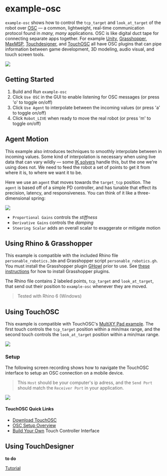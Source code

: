 # example-osc

`example-osc` shows how to control the `tcp_target` and `look_at_target` of the robot over [OSC](https://ccrma.stanford.edu/groups/osc/index.html) — a common, lightweight, real-time communication protocol found in _many, many_ applications. OSC is like digital duct tape for connecting separate apps together. For example [Unity](https://thomasfredericks.github.io/UnityOSC/), [Grasshopper](https://www.food4rhino.com/en/app/ghowl), [MaxMSP](https://opensoundcontrol.stanford.edu/implementations/OpenSoundControl-for-MaxMSP.html), [Touchdesigner](https://docs.derivative.ca/OSC_In_CHOP), and [TouchOSC](https://hexler.net/touchosc) all have OSC plugins that can pipe information between game development, 3D modeling, audio visual, and touch screen tools.

![](https://github.com/madelinegannon/personable_robotics/blob/main/assets/example-osc.gif)

## Getting Started

1. Build and Run `example-osc`
2. Click `Use OSC` in the GUI to enable listening for OSC messages (or press 'o' to toggle on/off)
3. Click `Use Agent` to interpolate between the incoming values (or press 'a' to toggle on/off)
4. Click `Robot_LIVE` when ready to move the real robot (or press 'm' to toggle on/off)

## Agent Motion

This example also introduces techniques to smoothly interpolate between in incoming values. Some kind of interpolation is necessary when using live data that can vary wildly — some [IK solvers](https://en.wikipedia.org/wiki/Inverse_kinematics) handle this, but the one we're using does not. We need to feed the robot a set of points to get it from where it is, to where we want it to be.

Here we use an `agent` that moves towards the `target_tcp` position. The `agent` is based off of a simple PD controller, and has tunable that effect its precision, latency, and responsiveness. You can think of it like a three-dimensional spring:

![](https://github.com/madelinegannon/personable_robotics/blob/main/assets/agent_controller_gui.png)

- `Proportional Gains` controls the _stiffness_
- `Derivative Gains` controls the _damping_
- `Steering Scalar` adds an overall scalar to exaggerate or mitigate motion

## Using Rhino & Grasshopper

This example is compatible with the included Rhino file `personable_robotics.3dm` and Grasshopper script `personable_robotics.gh`.  You must install the Grasshopper plugin [GHowl](https://www.food4rhino.com/en/app/ghowl) prior to use. See [these instructions](https://www.food4rhino.com/en/faq#users-install-grasshopper-plugin) for how to install Grasshopper plugins.

The Rhino file contains 2 labeled points, `tcp_target` and `look_at_target`, that send out their position to `example-osc` whenever they are moved.  

> Tested with Rhino 6 (Windows)

## Using TouchOSC

This example is compatible with TouchOSC's [MultiXY Pad example](http://library.isr.ist.utl.pt/docs/roswiki/touchosc_bridge(2f)Controls.html#Multi_XY_Pad). The first touch controls the `tcp_target` position within a min/max range, and the second touch controls the `look_at_target` position within a min/max range.

![](https://github.com/madelinegannon/personable_robotics/blob/main/assets/touch_osc_messages.png)

### Setup

The following screen recording shows how to navigate the TouchOSC interface to setup an OSC connection on a mobile device. 

> This `Host` should be your computer's ip adress, and the `Send Port` should match the `Receiver Port` in your application.

![](https://github.com/madelinegannon/personable_robotics/blob/main/assets/touch_osc_multixy_pad.gif)

#### TouchOSC Quick Links

- [Download TouchOSC](https://hexler.net/touchosc#get)
- [OSC Setup Overview](https://hexler.net/touchosc/manual/getting-started-osc)
- [Build Your Own](https://hexler.net/touchosc/manual/editor) Touch Controller Interface


## Using TouchDesigner

**to do**

[Tutorial](https://youtu.be/AcqC5rRmu3M)



